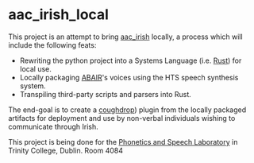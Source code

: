 # aac_irish_local

This project is an attempt to bring [aac_irish](https://github.com/OisinThomasMorrin/aac_irish) locally, a process which
will include the following feats:

- Rewriting the python project into a Systems Language (i.e. [Rust](https://www.rust-lang.org/)) for local use.
- Locally packaging [ABAIR](https://www.tcd.ie/research/start/abair.php)'s voices using the HTS speech synthesis system. 
- Transpiling third-party scripts and parsers into Rust. 

The end-goal is to create a [coughdrop](https://www.coughdrop.com/)) plugin from the locally packaged artifacts for deployment
and use by non-verbal individuals wishing to communicate through Irish.  

This project is being done for the [Phonetics and Speech Laboratory](https://www.tcd.ie/slscs/clcs/psl/) in Trinity College, Dublin. Room 4084